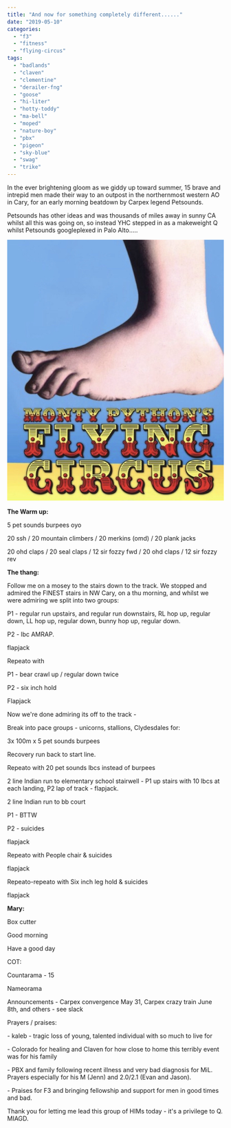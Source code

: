 ```yaml
---
title: "And now for something completely different......"
date: "2019-05-10"
categories: 
  - "f3"
  - "fitness"
  - "flying-circus"
tags: 
  - "badlands"
  - "claven"
  - "clementine"
  - "derailer-fng"
  - "goose"
  - "hi-liter"
  - "hotty-toddy"
  - "ma-bell"
  - "moped"
  - "nature-boy"
  - "pbx"
  - "pigeon"
  - "sky-blue"
  - "swag"
  - "trike"
---
```


In the ever brightening gloom as we giddy up toward summer, 15 brave and intrepid men made their way to an outpost in the northernmost western AO in Cary, for an early morning beatdown by Carpex legend Petsounds.

Petsounds has other ideas and was thousands of miles away in sunny CA whilst all this was going on, so instead YHC stepped in as a makeweight Q whilst Petsounds googleplexed in Palo Alto.....

![](images/img_1064.jpg)

**The Warm up:**

5 pet sounds burpees oyo

20 ssh / 20 mountain climbers / 20 merkins (omd) / 20 plank jacks

20 ohd claps / 20 seal claps / 12 sir fozzy fwd / 20 ohd claps / 12 sir fozzy rev

**The thang:**

Follow me on a mosey to the stairs down to the track. We stopped and admired the FINEST stairs in NW Cary, on a thu morning, and whilst we were admiring we split into two groups:

P1 - regular run upstairs, and regular run downstairs, RL hop up, regular down, LL hop up, regular down, bunny hop up, regular down.

P2 - lbc AMRAP.

flapjack

Repeato with

P1 - bear crawl up / regular down twice

P2 - six inch hold

Flapjack

Now we're done admiring its off to the track -

Break into pace groups - unicorns, stallions, Clydesdales for:

3x 100m x 5 pet sounds burpees

Recovery run back to start line.

Repeato with 20 pet sounds lbcs instead of burpees

2 line Indian run to elementary school stairwell - P1 up stairs with 10 lbcs at each landing, P2 lap of track - flapjack.

2 line Indian run to bb court

P1 - BTTW

P2 - suicides

flapjack

Repeato with People chair & suicides

flapjack

Repeato-repeato with Six inch leg hold & suicides

flapjack

**Mary:**

Box cutter

Good morning

Have a good day

COT:

Countarama - 15

Nameorama

Announcements - Carpex convergence May 31, Carpex crazy train June 8th, and others - see slack

Prayers / praises:

\- kaleb - tragic loss of young, talented individual with so much to live for

\- Colorado for healing and Claven for how close to home this terribly event was for his family

\- PBX and family following recent illness and very bad diagnosis for MiL. Prayers especially for his M (Jenn) and 2.0/2.1 (Evan and Jason).

\- Praises for F3 and bringing fellowship and support for men in good times and bad.

Thank you for letting me lead this group of HIMs today - it's a privilege to Q. MIAGD.
